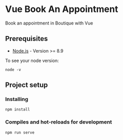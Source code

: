 # Vue Book An Appointment

Book an appointment in Boutique with Vue

## Prerequisites

* [Node.js](https://nodejs.org) - Version >= 8.9 

To see your node version:
```
node -v
```

## Project setup
### Installing
```
npm install
```

### Compiles and hot-reloads for development
```
npm run serve
